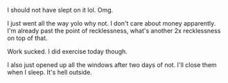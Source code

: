 I should not have slept on it lol. Omg.

I just went all the way yolo why not. I don't care about money apparently. I'm already past the point of recklessness, what's another 2x recklessness on top of that.

Work sucked. I did exercise today though.

I also just opened up all the windows after two days of not. I'll close them when I sleep. It's hell outside.
